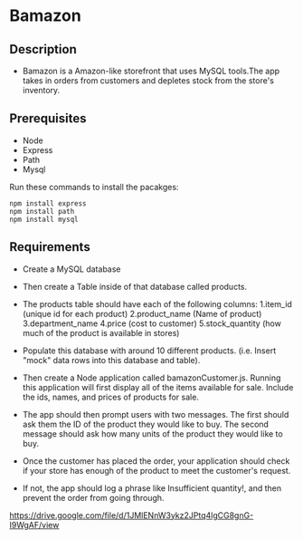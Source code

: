 # Bamazon 

## Description 
- Bamazon is a Amazon-like storefront that uses MySQL tools.The app takes in orders from customers and depletes
  stock from the store's inventory.

## Prerequisites
- Node 
- Express
- Path 
- Mysql
 

Run these commands to install the pacakges:
```
npm install express
npm install path
npm install mysql
```


## Requirements
- Create a MySQL database
- Then create a Table inside of that database called products.
- The products table should have each of the following columns:
  1.item_id (unique id for each product)
  2.product_name (Name of product)
  3.department_name
  4.price (cost to customer)
  5.stock_quantity (how much of the product is available in stores)
- Populate this database with around 10 different products. (i.e. Insert "mock" data rows into this database and table).
- Then create a Node application called bamazonCustomer.js. Running this application will first display all of the items available for sale. Include the ids, names, and prices of products for sale.
- The app should then prompt users with two messages.
  The first should ask them the ID of the product they would like to buy.
  The second message should ask how many units of the product they would like to buy.
- Once the customer has placed the order, your application should check if your store has enough of the product to meet the customer's request.

- If not, the app should log a phrase like Insufficient quantity!, and then prevent the order from going through.

https://drive.google.com/file/d/1JMlENnW3ykz2JPtq4lgCG8gnG-I9WgAF/view



